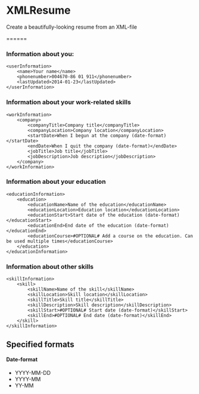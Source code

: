 XMLResume
=========

Create a beautifully-looking resume from an XML-file

======

### Information about you:
```
<userInformation>
	<name>Your name</name>
	<phonenumber>004670-86 01 911</phonenumber>
	<lastUpdated>2014-01-23</lastUpdated>
</userInformation>
```

### Information about your work-related skills
```
<workInformation>
	<company>
		<companyTitle>Company title</companyTitle>
		<companyLocation>Company location</companyLocation>
		<startDate>When I begun at the company (date-format)</startDate>
		<endDate>When I quit the company (date-format)</endDate>
		<jobTitle>Job title</jobTitle>
		<jobDescription>Job description</jobDescription>
	</company>
</workInformation>
```

### Information about your education
```
<educationInformation>
	<education>
		<educationName>Name of the education</educationName>
		<educationLocation>Education location</educationLocation>
		<educationStart>Start date of the education (date-format)</educationStart>
		<educationEnd>End date of the education (date-format)</educationEnd>
		<educationCourse>#OPTIONAL# Add a course on the education. Can be used multiple times</educationCourse>
	</education>
</educationInformation>
```

### Information about other skills
```
<skillInformation>
	<skill>
		<skillName>Name of the skill</skillName>
		<skillLocation>Skill location</skillLocation>
		<skillTitle>Skill title</skillTitle>
		<skillDescription>Skill description</skillDescription>
		<skillStart>#OPTIONAL# Start date (date-format)</skillStart>
		<skillEnd>#OPTIONAL# End date (date-format)</skillEnd>
	</skill>
</skillInformation>
```

## Specified formats
#### Date-format
* YYYY-MM-DD
* YYYY-MM
* YY-MM